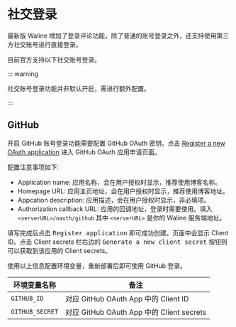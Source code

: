 # 社交登录

最新版 Waline 增加了登录评论功能，除了普通的账号登录之外，还支持使用第三方社交账号进行直接登录。

目前官方支持以下社交账号登录。

::: warning

社交账号登录功能并非默认开启，需进行额外配置。

:::

<!-- more -->

## GitHub

开启 GitHub 账号登录功能需要配置 GitHub OAuth 密钥。点击 [Register a new OAuth application](https://github.com/settings/applications/new) 进入 GitHub OAuth 应用申请页面。

配置注意事项如下:

- Application name: 应用名称，会在用户授权时显示，推荐使用博客名称。
- Homepage URL: 应用主页地址，会在用户授权时显示，推荐使用博客地址。
- Appcation description: 应用描述，会在用户授权时显示，非必填项。
- Authorization callback URL: 应用的回调地址，登录时需要使用。填入 `<serverURL>/oauth/github` 其中 `<serverURL>` 是你的 Waline 服务端地址。

填写完成后点击 <kbd>Register application</kbd> 即可成功创建。页面中会显示 Client ID。点击 Client secrets 栏右边的 <kbd>Generate a new client secret</kbd> 按钮则可以获取到该应用的 Client secrets。

使用以上信息配置环境变量，重新部署后即可使用 GitHub 登录。

| 环境变量名称    | 备注                                      |
| --------------- | ----------------------------------------- |
| `GITHUB_ID`     | 对应 GitHub OAuth App 中的 Client ID      |
| `GITHUB_SECRET` | 对应 GitHub OAuth App 中的 Client secrets |
